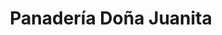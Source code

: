 ---
title: "Panadería Doña Juanita"
url: /quetzaltenango/panaderia-dona-juanita-avenida-el-cenizal/
shop: Bäckerei
---